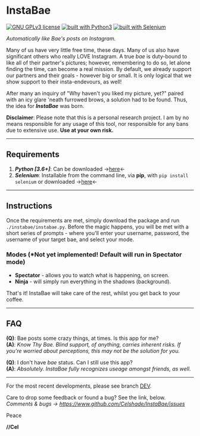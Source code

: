 # InstaBae
[![GNU GPLv3 license](https://img.shields.io/badge/license-GPLv3-blue.svg)](https://github.com/Celshade/InstaBae/blob/master/LICENSE.txt)
[![built with Python3](https://img.shields.io/badge/built%20with-Python3-green.svg)](https://www.python.org/)
[![built with Selenium](https://img.shields.io/badge/built%20with-Selenium-orange.svg)](https://github.com/SeleniumHQ/selenium)

_Automatically like Bae's posts on Instagram._

Many of us have very little free time, these days. Many of us also have
significant others who really LOVE Instagram. A true _bae_ is duty-bound to
like all of their partner's pictures; however, remembering to do so,
let alone finding the time, can become a real mission. By default, we already
support our partners and their goals - however big or small. It is only
logical that we show support to their insta-endevours, as well!

After many an inquiry of "Why haven't you liked my picture, yet?" paired with
an icy glare 'neath furrowed brows, a solution had to be found. Thus, the idea
for **_InstaBae_** was born.

**Disclaimer**: Please note that this is a personal research project. I am by
no means responsible for any usage of this tool, nor responsible for any bans
due to extensive use. **Use at your own risk.**
***

## Requirements
1. _**Python [3.6+]**_: Can be downloaded ->[here](https://www.python.org/)<-
1. _**Selenium**_: Installable from the command line, via **pip**, with `pip install selenium` or downloaded ->[here](https://www.seleniumhq.org/download/)<-
***

## Instructions
Once the requirements are met, simply download the package and run
`./instabae/instabae.py`. Before the magic happens, you will be met with a
short series of prompts - where you'll enter your username, password, the
username of your target bae, and select your mode.

### Modes (*Not yet implemented! Default will run in Spectator mode)
* **Spectator** - allows you to watch what is happening, on screen.
* **Ninja** - will simply run everything in the shadows (background).

That's it! InstaBae will take care of the rest, whilst you get back to your coffee.
***

## FAQ
**(Q)**: Bae posts some crazy things, at times. Is this app for me? \
**(A)**: _Know Thy Bae. Blind support, of anything, carries inherent risks._
_If you're worried about perceptions, this may not be the solution for you._

**(Q)**: I don't have _bae_ status. Can I still use this app? \
**(A)**: _Absolutely. InstaBae fully recognizes useage amongst friends, as well._
***

For the most recent developments, please see branch [DEV](https://github.com/Celshade/InstaBae/tree/dev).

Care to drop some feedback or found a bug? See the link, below. \
_Comments & bugs -> https://www.github.com/Celshade/InstaBae/issues_

Peace

**//Cel**
